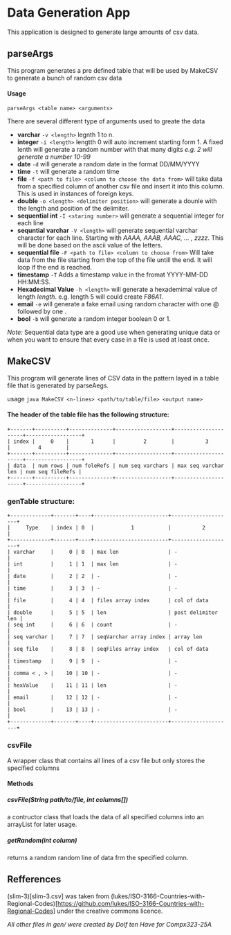 # Data Generation App

This application is designed to generate large amounts of csv data.

## parseArgs

This program generates a pre defined table that will be used by MakeCSV to generate a bunch of random csv data

#### Usage

`parseArgs <table name> <arguments>`

There are several different type of arguments used to greate the data

- **varchar** `-v <length>` legnth 1 to n.
- **integer** `-i <length>` lengtth 0 will auto increment starting form 1. A fixed lenth will generate a random number with that many digits _e.g. 2 will generate a number 10-99_
- **date** `-d` will generate a random date in the format DD/MM/YYYY
- **time** `-t` will generate a random time
- **file** `-f <path to file> <column to choose the data from>` will take data from a specified column of another csv file and insert it into this column. This is used in instances of foreign keys.
- **double** `-o <length> <delimiter position>` will generate a dounle with the length and position of the delimiter.
- **sequential int** `-I <staring number>` will generate a sequential integer for each line
- **sequntial varchar** `-V <length>` will generate sequential varchar character for each line. Starting with _AAAA, AAAB, AAAC, ... , zzzz_. This will be done based on the ascii value of the letters.
- **sequential file** `-F <path to file> <column to choose from>` Will take data from the file starting from the top of the file untill the end. It will loop if the end is reached.
- **timestamp** `-T` Adds a timestamp value in the fromat YYYY-MM-DD HH:MM:SS.
- **Hexadecimal Value** `-h <length>` will generate a hexademimal value of length _length_. e.g. length 5 will could create _F86A1_.
- **email** `-e` will generate a fake email using random character with one @ followed by one .
- **bool** `-b` will generate a random integer boolean 0 or 1.

_Note:_ Sequential data type are a good use when generating unique data or when you want to ensure that every case in a file is used at least once.

## MakeCSV

This program will generate lines of CSV data in the pattern layed in a table file that is generated by parseAegs.

usage `java MakeCSV <n-lines> <path/to/table/file> <output name>`

#### The header of the table file has the following structure:<br />

```
+-------+----------+--------------+------------------+---------------------+------------------+
| index |     0    |       1      |         2        |          3          |         4        |
+-------+----------+--------------+------------------+---------------------+------------------+
| data  | num rows | num foleRefs | num seq varchars | max seq varchar len | num seq fileRefs |
+-------+----------+--------------+------------------+---------------------+------------------+
```

### genTable structure:

```
+-------------+-------+----+------------------------+--------------------+
|     Type    | index | 0  |            1           |          2         |
+-------------+-------+----+------------------------+--------------------+
| varchar     |     0 | 0  | max len                | -                  |
| int         |     1 | 1  | max len                | -                  |
| date        |     2 | 2  | -                      | -                  |
| time        |     3 | 3  | -                      | -                  |
| file        |     4 | 4  | files array index      | col of data        |
| double      |     5 | 5  | len                    | post delimiter len |
| seq int     |     6 | 6  | count                  | -                  |
| seq varchar |     7 | 7  | seqVarchar array index | array len          |
| seq file    |     8 | 8  | seqFiles array index   | col of data        |
| timestamp   |     9 | 9  | -                      | -                  |
| comma < , > |    10 | 10 | -                      | -                  |
| hexValue    |    11 | 11 | len                    | -                  |
| email       |    12 | 12 | -                      | -                  |
| bool        |    13 | 13 | -                      | -                  |
+-------------+-------+----+------------------------+--------------------+
```

### csvFile

A wrapper class that contains all lines of a csv file but only stores the specified columns

#### Methods

##### csvFile(String path/to/file, int columns[])

a contructor class that loads the data of all specified columns into an arrayList for later usage.

##### getRandom(int _column_)

returns a random random line of data frm the specified column.

## Refferences
(slim-3)[slim-3.csv] was taken from (lukes/ISO-3166-Countries-with-Regional-Codes)[https://github.com/lukes/ISO-3166-Countries-with-Regional-Codes] under the creative commons licence.



_All other files in gen/ were created by Dolf ten Have for Compx323-25A_
